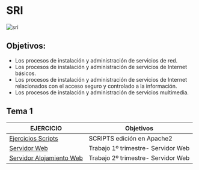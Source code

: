 # SRI 
![sri](https://user-images.githubusercontent.com/114391559/197479151-674795a6-18d3-46e1-9d35-25ef1dde05f2.png)

## Objetivos:
- Los procesos de instalación y administración de servicios de red.
- Los procesos de instalación y administración de servicios de Internet básicos.
- Los procesos de instalación y administración de servicios de Internet relacionados con el acceso seguro y controlado a la información.
- Los procesos de instalación y administración de servicios multimedia.

## Tema 1
| EJERCICIO | Objetivos |
| --- | --- |
| [Ejercicios Scripts](https://github.com/laviro98/SRI/blob/main/Ejercicios_scripts/Procedimiento.md) | SCRIPTS edición en Apache2 |
| [Servidor Web](https://github.com/laviro98/Servidor-Web) | Trabajo 1º trimestre- Servidor Web |
| [Servidor Alojamiento Web](https://github.com/laviro98/Servidor-alojamiento-web) | Trabajo 2º trimestre- Servidor Web |

